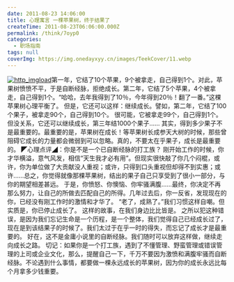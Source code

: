 ```yaml
---
date: 2011-08-23 14:06:00
title: 心理寓言 一棵苹果树，终于结果了
createTime: 2011-08-23T06:06:00.000Z
permalink: /think/7oyp0
categories:
  - 职场指南
tags: null
coverImg: https://img.onedayxyy.cn/images/TeekCover/11.webp
---
```


[![http_imgload](/public/486f80726026_11A82/http_imgload_thumb.jpg)](/public/486f80726026_11A82/http_imgload.jpg)第一年，它结了10个苹果，9个被拿走，自己得到1个。对此，苹果树愤愤不平，于是自断经脉，拒绝成长。第二年，它结了5个苹果，4个被拿走，自己得到1个。“哈哈，去年我得到了10％，今年得到20％！翻了一番。”这棵苹果树心理平衡了。­ 但是，它还可以这样：继续成长。譬如，第二年，它结了100个果子，被拿走90个，自己得到10个。­ 很可能，它被拿走99个，自己得到1个。但没关系，它还可以继续成长，第三年结1000个果子……­ 其实，得到多少果子不是最重要的。最重要的是，苹果树在成长！等苹果树长成参天大树的时候，那些曾阻碍它成长的力量都会微弱到可以忽略。真的，不要太在乎果子，成长是最重要的。­ ­ ◤心理点评◢：你是不是一个已自断经脉的打工族？­ 刚开始工作的时候，你才华横溢，意气风发，相信“天生我才必有用”。但现实很快敲了你几个闷棍，或许，你为单位做了大贡献没人重视；或许，只得到口头重视但却得不到实惠；或许……总之，你觉得就像那棵苹果树，结出的果子自己只享受到了很小一部分，与你的期望相差甚远。­ 于是，你愤怒、你懊恼、你牢骚满腹……最终，你决定不再那么努力，让自己的所做去匹配自己的所得。几年过去后，你一反省，发现现在的你，已经没有刚工作时的激情和才华了。­ “老了，成熟了。”我们习惯这样自嘲。但实质是，你已停止成长了。­ 这样的故事，在我们身边比比皆是。­ 之所以犯这种错误，是因为我们忘记生命是一个历程，是一个整体，我们觉得自己已经成长过了，现在是到该结果子的时候了。我们太过于在乎一时的得失，而忘记了成长才是最重要的。­ 好在，这不是金庸小说里的自断经脉。我们随时可以放弃这样做，继续走向成长之路。­ 切记：如果你是一个打工族，遇到了不懂管理、野蛮管理或错误管理的上司或企业文化，那么，提醒自己一下，千万不要因为激愤和满腹牢骚而自断经脉。不论遇到什么事情，都要做一棵永远成长的苹果树，因为你的成长永远比每个月拿多少钱重要。­
